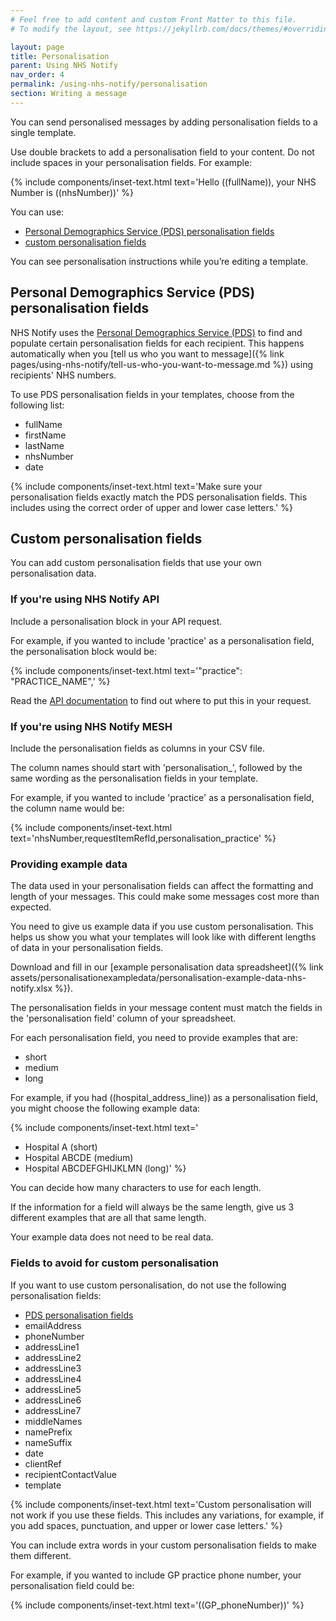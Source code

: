 ```yaml
---
# Feel free to add content and custom Front Matter to this file.
# To modify the layout, see https://jekyllrb.com/docs/themes/#overriding-theme-defaults

layout: page
title: Personalisation
parent: Using NHS Notify
nav_order: 4
permalink: /using-nhs-notify/personalisation
section: Writing a message
---
```


You can send personalised messages by adding personalisation fields to a single template.

Use double brackets to add a personalisation field to your content. Do not include spaces in your personalisation fields. For example:

{% include components/inset-text.html
    text='Hello ((fullName)), your NHS Number is ((nhsNumber))'
%}

You can use:

- [Personal Demographics Service (PDS) personalisation fields](#personal-demographics-service-pds-personalisation-fields)<!-- markdownlint-disable-line -->
- [custom personalisation fields](#custom-personalisation-fields)

You can see personalisation instructions while you’re editing a template.

## Personal Demographics Service (PDS) personalisation fields

NHS Notify uses the [Personal Demographics Service (PDS)](https://digital.nhs.uk/services/personal-demographics-service) to find and populate certain personalisation fields for each recipient. This happens automatically when you [tell us who you want to message]({% link pages/using-nhs-notify/tell-us-who-you-want-to-message.md %}) using recipients' NHS numbers.

To use PDS personalisation fields in your templates, choose from the following list:

- fullName
- firstName
- lastName
- nhsNumber
- date

{% include components/inset-text.html
    text='Make sure your personalisation fields exactly match the PDS personalisation fields. This includes using the correct order of upper and lower case letters.'
%}

## Custom personalisation fields

You can add custom personalisation fields that use your own personalisation data.

### If you're using NHS Notify API

Include a personalisation block in your API request.

For example, if you wanted to include 'practice' as a personalisation field, the personalisation block would be:

{% include components/inset-text.html
text='"practice": "PRACTICE_NAME",'
%}

Read the [API documentation](https://digital.nhs.uk/developer/api-catalogue/nhs-notify#post-/v1/message-batches) to find out where to put this in your request.

### If you're using NHS Notify MESH

Include the personalisation fields as columns in your CSV file.

The column names should start with 'personalisation\_', followed by the same wording as the personalisation fields in your template.

For example, if you wanted to include 'practice' as a personalisation field, the column name would be:

{% include components/inset-text.html
    text='nhsNumber,requestItemRefId,personalisation_practice'
%}

### Providing example data

The data used in your personalisation fields can affect the formatting and length of your messages. This could make some messages cost more than expected.

You need to give us example data if you use custom personalisation. This helps us show you what your templates will look like with different lengths of data in your personalisation fields.

Download and fill in our [example personalisation data spreadsheet]({% link assets/personalisationexampledata/personalisation-example-data-nhs-notify.xlsx %}).

The personalisation fields in your message content must match the fields in the 'personalisation field' column of your spreadsheet.

For each personalisation field, you need to provide examples that are:

- short
- medium
- long

For example, if you had ((hospital_address_line)) as a personalisation field, you might choose the following example data:

{% include components/inset-text.html
text='

- Hospital A (short)
- Hospital ABCDE (medium)
- Hospital ABCDEFGHIJKLMN (long)'
  %}

You can decide how many characters to use for each length.

If the information for a field will always be the same length, give us 3 different examples that are all that same length.

Your example data does not need to be real data.

### Fields to avoid for custom personalisation

If you want to use custom personalisation, do not use the following personalisation fields:

- [PDS personalisation fields](#personal-demographics-service-pds-personalisation-fields)
- emailAddress
- phoneNumber
- addressLine1
- addressLine2
- addressLine3
- addressLine4
- addressLine5
- addressLine6
- addressLine7
- middleNames
- namePrefix
- nameSuffix
- date
- clientRef
- recipientContactValue
- template

{% include components/inset-text.html
    text='Custom personalisation will not work if you use these fields. This includes any variations, for example, if you add spaces, punctuation, and upper or lower case letters.'
%}

You can include extra words in your custom personalisation fields to make them different.

For example, if you wanted to include GP practice phone number, your personalisation field could be:

{% include components/inset-text.html
    text='((GP_phoneNumber))'
%}
